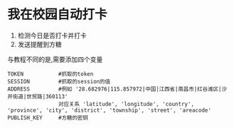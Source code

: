 
# 我在校园自动打卡

 1. 检测今日是否打卡并打卡
 2. 发送提醒到方糖

与教程不同的是,需要添加四个变量
```
TOKEN           #抓取的token
SESSION         #抓取的session的值
ADDRESS         #例如 '28.682976|115.857972|中国|江西省|南昌市|红谷滩区|沙井街道|世贸路|360113'
                对应关系 'latitude', 'longitude', 'country', 'province', 'city', 'district', 'township', 'street', 'areacode'
PUBLISH_KEY     #方糖的密钥
```

